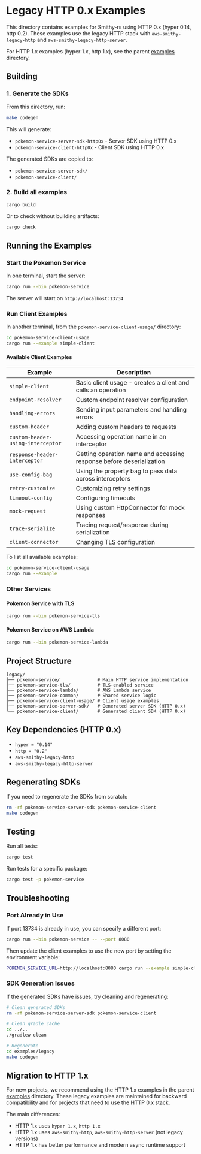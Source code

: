 # Legacy HTTP 0.x Examples

This directory contains examples for Smithy-rs using HTTP 0.x (hyper 0.14, http 0.2). These examples use the legacy HTTP stack with `aws-smithy-legacy-http` and `aws-smithy-legacy-http-server`.

For HTTP 1.x examples (hyper 1.x, http 1.x), see the parent [examples](../) directory.

## Building

### 1. Generate the SDKs

From this directory, run:

```bash
make codegen
```

This will generate:
- `pokemon-service-server-sdk-http0x` - Server SDK using HTTP 0.x
- `pokemon-service-client-http0x` - Client SDK using HTTP 0.x

The generated SDKs are copied to:
- `pokemon-service-server-sdk/`
- `pokemon-service-client/`

### 2. Build all examples

```bash
cargo build
```

Or to check without building artifacts:

```bash
cargo check
```

## Running the Examples

### Start the Pokemon Service

In one terminal, start the server:

```bash
cargo run --bin pokemon-service
```

The server will start on `http://localhost:13734`

### Run Client Examples

In another terminal, from the `pokemon-service-client-usage/` directory:

```bash
cd pokemon-service-client-usage
cargo run --example simple-client
```

#### Available Client Examples

| Example | Description |
|---------|-------------|
| `simple-client` | Basic client usage - creates a client and calls an operation |
| `endpoint-resolver` | Custom endpoint resolver configuration |
| `handling-errors` | Sending input parameters and handling errors |
| `custom-header` | Adding custom headers to requests |
| `custom-header-using-interceptor` | Accessing operation name in an interceptor |
| `response-header-interceptor` | Getting operation name and accessing response before deserialization |
| `use-config-bag` | Using the property bag to pass data across interceptors |
| `retry-customize` | Customizing retry settings |
| `timeout-config` | Configuring timeouts |
| `mock-request` | Using custom HttpConnector for mock responses |
| `trace-serialize` | Tracing request/response during serialization |
| `client-connector` | Changing TLS configuration |

To list all available examples:

```bash
cd pokemon-service-client-usage
cargo run --example
```

### Other Services

#### Pokemon Service with TLS

```bash
cargo run --bin pokemon-service-tls
```

#### Pokemon Service on AWS Lambda

```bash
cargo run --bin pokemon-service-lambda
```

## Project Structure

```
legacy/
├── pokemon-service/              # Main HTTP service implementation
├── pokemon-service-tls/          # TLS-enabled service
├── pokemon-service-lambda/       # AWS Lambda service
├── pokemon-service-common/       # Shared service logic
├── pokemon-service-client-usage/ # Client usage examples
├── pokemon-service-server-sdk/   # Generated server SDK (HTTP 0.x)
└── pokemon-service-client/       # Generated client SDK (HTTP 0.x)
```

## Key Dependencies (HTTP 0.x)

- `hyper = "0.14"`
- `http = "0.2"`
- `aws-smithy-legacy-http`
- `aws-smithy-legacy-http-server`

## Regenerating SDKs

If you need to regenerate the SDKs from scratch:

```bash
rm -rf pokemon-service-server-sdk pokemon-service-client
make codegen
```

## Testing

Run all tests:

```bash
cargo test
```

Run tests for a specific package:

```bash
cargo test -p pokemon-service
```

## Troubleshooting

### Port Already in Use

If port 13734 is already in use, you can specify a different port:

```bash
cargo run --bin pokemon-service -- --port 8080
```

Then update the client examples to use the new port by setting the environment variable:

```bash
POKEMON_SERVICE_URL=http://localhost:8080 cargo run --example simple-client
```

### SDK Generation Issues

If the generated SDKs have issues, try cleaning and regenerating:

```bash
# Clean generated SDKs
rm -rf pokemon-service-server-sdk pokemon-service-client

# Clean gradle cache
cd ../..
./gradlew clean

# Regenerate
cd examples/legacy
make codegen
```

## Migration to HTTP 1.x

For new projects, we recommend using the HTTP 1.x examples in the parent [examples](../) directory. These legacy examples are maintained for backward compatibility and for projects that need to use the HTTP 0.x stack.

The main differences:
- HTTP 1.x uses `hyper 1.x`, `http 1.x`
- HTTP 1.x uses `aws-smithy-http`, `aws-smithy-http-server` (not legacy versions)
- HTTP 1.x has better performance and modern async runtime support
